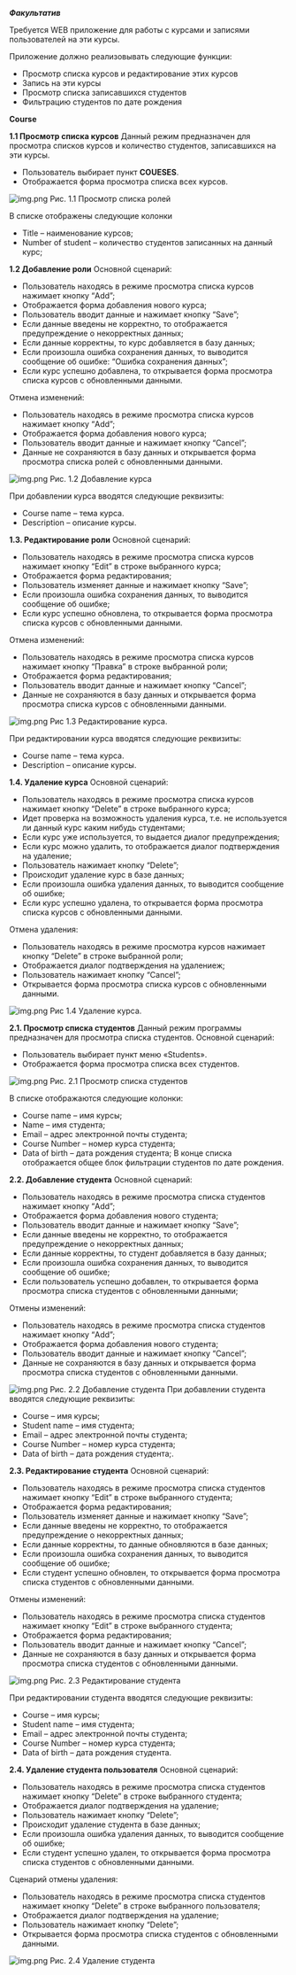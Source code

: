 ***Факультатив***
 
Требуется WEB приложение для работы с курсами и записями пользователей на эти курсы.

Приложение должно реализовывать следующие функции:
- Просмотр списка курсов и редактирование этих курсов
- Запись на эти курсы
- Просмотр списка записавшихся студентов
- Фильтрацию студентов по дате рождения 

**Course**

**1.1 Просмотр списка курсов**
Данный режим предназначен для просмотра списков курсов и количество студентов, записавшихся на эти курсы.

- Пользователь выбирает пункт **COUESES**.
- Отображается форма просмотра списка всех курсов.

![img.png](img/SeeCourses.png)
Рис. 1.1 Просмотр списка ролей

В списке отображены следующие колонки

- Title – наименование курсов;
- Number of student – количество студентов записанных на данный курс;

**1.2 Добавление роли**
Основной сценарий:
- Пользователь находясь в режиме просмотра списка курсов нажимает кнопку “Add”;
- Отображается форма добавления нового курса;
- Пользователь вводит данные и нажимает кнопку “Save”;
- Если данные введены не корректно, то отображается предупреждение о некорректных данных;
- Если данные корректны, то курс добавляется в базу данных;
- Если произошла ошибка сохранения данных, то выводится сообщение об ошибке: “Ошибка сохранения данных”;
- Если курс успешно добавлена, то открывается форма просмотра списка курсов с обновленными данными.

Отмена изменений:
- Пользователь находясь в режиме просмотра списка курсов нажимает кнопку “Add”;
- Отображается форма добавления нового курса;
- Пользователь вводит данные и нажимает кнопку “Cancel”;
- Данные не сохраняются в базу данных и открывается форма просмотра списка ролей с обновленными данными.

![img.png](img/NewCourse.png)
Рис. 1.2 Добавление курса

При добавлении курса вводятся следующие реквизиты:
- Course name – тема курса.
- Description – описание курсы.

**1.3. Редактирование роли**
Основной сценарий:
- Пользователь находясь в режиме просмотра списка курсов нажимает кнопку “Edit” в строке выбранного курса;
- Отображается форма редактирования;
- Пользователь изменяет данные и нажимает кнопку “Save”;
- Если произошла ошибка сохранения данных, то выводится сообщение об ошибке;
- Если курс успешно обновлена, то открывается форма просмотра списка курсов с обновленными данными.

Отмена изменений:
- Пользователь находясь в режиме просмотра списка курсов нажимает кнопку “Правка” в строке выбранной роли;
- Отображается форма редактирования;
- Пользователь вводит данные и нажимает кнопку “Cancel”;
- Данные не сохраняются в базу данных и открывается форма просмотра списка курсов с обновленными данными.

![img.png](img/EditCourse.png)
Рис 1.3 Редактирование курса.

При редактировании курса вводятся следующие реквизиты:
- Course name – тема курса.
- Description – описание курсы.


**1.4. Удаление курса**
Основной сценарий:
- Пользователь находясь в режиме просмотра списка курсов нажимает кнопку “Delete” в строке выбранного курса;
- Идет проверка на возможность удаления курса, т.е. не используется ли данный курс каким нибудь студентами;
- Если курс уже используется, то выдается диалог предупреждения;
- Если курс можно удалить, то отображается диалог подтверждения на удаление;
- Пользователь нажимает кнопку “Delete”;
- Происходит удаление курс в базе данных;
- Если произошла ошибка удаления данных, то выводится сообщение об ошибке;
- Если курс успешно удалена, то открывается форма просмотра списка курсов с обновленными данными.

Отмена удаления:
- Пользователь находясь в режиме просмотра курсов нажимает кнопку “Delete” в строке выбранной роли;
- Отображается диалог подтверждения на удалениеж;
- Пользователь нажимает кнопку “Cancel”;
- Открывается форма просмотра списка курсов с обновленными данными.

![img.png](img/DeleteCourse.png)
Рис 1.4 Удаление курса.


**2.1. Просмотр списка студентов**
Данный режим программы предназначен для просмотра списка студентов.
Основной сценарий:
- Пользователь выбирает пункт меню «Students».
- Отображается форма просмотра списка всех студентов.

![img.png](img/SeeStudent.png)
Рис. 2.1 Просмотр списка студентов

В списке отображаются следующие колонки:
- Course name – имя курсы;
- Name – имя студента;
- Email – адрес электронной почты студента;
- Course Number – номер курса студента;
- Data of birth – дата рождения студента;
В конце списка отображается общее блок фильтрации студентов по дате рождения.

**2.2. Добавление студента**
Основной сценарий:
- Пользователь находясь в режиме просмотра списка студентов нажимает кнопку “Add”;
- Отображается форма добавления нового студента;
- Пользователь вводит данные и нажимает кнопку “Save”;
- Если данные введены не корректно, то отображается предупреждение о некорректных данных;
- Если данные корректны, то студент добавляется в базу данных;
- Если произошла ошибка сохранения данных, то выводится сообщение об ошибке;
- Если пользователь успешно добавлен, то открывается форма просмотра списка студентов с обновленными данными;

Отмены изменений:
- Пользователь находясь в режиме просмотра списка студентов нажимает кнопку “Add”;
- Отображается форма добавления нового студента;
- Пользователь вводит данные и нажимает кнопку “Cancel”;
- Данные не сохраняются в базу данных и открывается форма просмотра списка студентов с обновленными данными.

![img.png](img/AddStudent.png)
Рис. 2.2 Добавление студента
При добавлении студента вводятся следующие реквизиты:
- Course – имя курсы;
- Student name – имя студента;
- Email – адрес электронной почты студента;
- Course Number – номер курса студента;
- Data of birth – дата рождения студента;.

**2.3. Редактирование студента**
Основной сценарий:
- Пользователь находясь в режиме просмотра списка студентов нажимает кнопку “Edit” в строке выбранного студента;
- Отображается форма редактирования;
- Пользователь изменяет данные и нажимает кнопку “Save”;
- Если данные введены не корректно, то отображается предупреждение о некорректных данных;
- Если данные корректны, то данные обновляются в базе данных;
- Если произошла ошибка сохранения данных, то выводится сообщение об ошибке; 
- Если студент успешно обновлен, то открывается форма просмотра списка студентов с обновленными данными.


Отмены изменений:
- Пользователь находясь в режиме просмотра списка студентов нажимает кнопку “Edit” в строке выбранного студента;
- Отображается форма редактирования;
- Пользователь вводит данные и нажимает кнопку “Cancel”;
- Данные не сохраняются в базу данных и открывается форма просмотра списка студентов с обновленными данными.

![img.png](img/EditStudent.png)
Рис. 2.3 Редактирование студента

При редактировании студента вводятся следующие реквизиты:
- Course – имя курсы;
- Student name – имя студента;
- Email – адрес электронной почты студента;
- Course Number – номер курса студента;
- Data of birth – дата рождения студента.

**2.4. Удаление студента пользователя**
Основной сценарий:
- Пользователь находясь в режиме просмотра списка студентов нажимает кнопку “Delete” в строке выбранного студента;
- Отображается диалог подтверждения на удаление;
- Пользователь нажимает кнопку “Delete”;
- Происходит удаление студента в базе данных;
- Если произошла ошибка удаления данных, то выводится сообщение об ошибке;
- Если студент успешно удален, то открывается форма просмотра списка студентов с обновленными данными.


Сценарий отмены удаления:
- Пользователь находясь в режиме просмотра списка студентов нажимает кнопку “Delete” в строке выбранного пользователя;
- Отображается диалог подтверждения на удаление;
- Пользователь нажимает кнопку “Delete”;
- Открывается форма просмотра списка студентов с обновленными данными.

![img.png](img/DeleteStudent.png)
Рис. 2.4 Удаление студента

